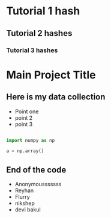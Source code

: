 # Tutorial 1 hash
## Tutorial 2 hashes
### Tutorial 3 hashes


# Main Project Title
 ## Here is my data collection
  - Point one
  - point 2
  - point 3


```python

import numpy as np

a = np.array()

```
## End of the code
- Anonymousssssss
- Reyhan
- Flurry
- nikshep
- devi bakul
